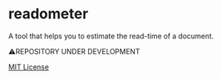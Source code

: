 # readometer
A tool that helps you to estimate the read-time of a document.

:warning:REPOSITORY UNDER DEVELOPMENT

[MIT License](https://github.com/teo330/readometer/blob/master/LICENSE)
